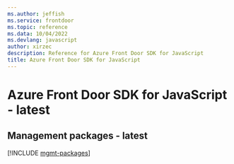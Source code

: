 ```yaml
---
ms.author: jeffish
ms.service: frontdoor
ms.topic: reference
ms.data: 10/04/2022
ms.devlang: javascript
author: xirzec
description: Reference for Azure Front Door SDK for JavaScript
title: Azure Front Door SDK for JavaScript
---
```

# Azure Front Door SDK for JavaScript - latest

## Management packages - latest
[!INCLUDE [mgmt-packages](front-door-mgmt-index.md)]
